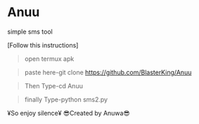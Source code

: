 # Anuu
simple sms tool

[Follow this instructions]

> open termux apk

> paste here-git clone https://github.com/BlasterKing/Anuu

> Then Type-cd Anuu

> finally Type-python sms2.py

¥So enjoy silence¥
😎Created by Anuwa😎


